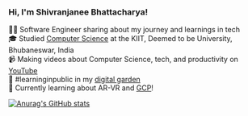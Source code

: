 ### Hi, I'm Shivranjanee Bhattacharya!

👩‍💻 Software Engineer sharing about my journey and learnings in tech<br/>
🎓 Studied [Computer Science](https://www.linkedin.com/in/shivranjanee-bhattacharya-3559a1289/) at the KIIT, Deemed to be University, Bhubaneswar, India<br/>
📹 Making videos about Computer Science, tech, and productivity on [YouTube](https://youtube.com/@shivranjaneebhattacharya?si=xQdIZajAZmnTxxuz)<br/>
🌱 #learninginpublic in my [digital garden](https://magdelinehuang.com/)<br/>
🔵 Currently learning about AR-VR and [GCP](https://www.cloudskillsboost.google/public_profiles/3b532995-798d-43f3-b107-44676d77151a)!<br/>

<!-- GitHub stats from https://github.com/anuraghazra/github-readme-stats -->
[![Anurag's GitHub stats](https://github-readme-stats.vercel.app/api?username=shibo-162004&show_icons=true&theme=radical)](https://github.com/anuraghazra/github-readme-stats)
